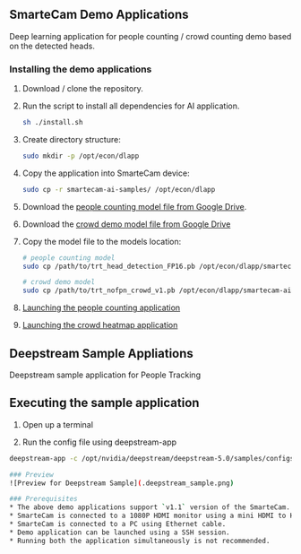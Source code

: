 ## SmarteCam Demo Applications

Deep learning application for people counting / crowd counting demo based on the detected heads.

### Installing the demo applications

1. Download / clone the repository.

2. Run the script to install all dependencies for AI application.
	```bash
	sh ./install.sh
	```

3. Create directory structure:
	```bash
	sudo mkdir -p /opt/econ/dlapp
	```

4. Copy the application into SmarteCam device:
	```bash
	sudo cp -r smartecam-ai-samples/ /opt/econ/dlapp
	```

5. Download the [people counting model file from Google Drive](https://drive.google.com/file/d/1x-ZyqGfzbaHD26UKthK4CkiXS0qbWlNg/view?usp=sharing).

6. Download the [crowd demo model file from Google Drive](https://drive.google.com/file/d/1ORL0a_z94R-gZo_xyd6K8wC9EK7O_Jl2/view?usp=sharing)

7. Copy the model file to the models location:

	```bash
	# people counting model
	sudo cp /path/to/trt_head_detection_FP16.pb /opt/econ/dlapp/smartecam-ai-samples/models

	# crowd demo model
	sudo cp /path/to/trt_nofpn_crowd_v1.pb /opt/econ/dlapp/smartecam-ai-samples/models
	```
8. [Launching the people counting application](people_counting/README.md)
9. [Launching the crowd heatmap application](crowd_heatmap/README.md)

## Deepstream Sample Appliations

Deepstream sample application for People Tracking

## Executing the sample application
1. Open up a terminal

2. Run the config file using deepstream-app
```bash
deepstream-app -c /opt/nvidia/deepstream/deepstream-5.0/samples/configs/deepstream-app/source4_1080p_dec_infer-resnet_tracker_sgie_tiled_display_int8.txt```

### Preview
![Preview for Deepstream Sample](.deepstream_sample.png)

### Prerequisites
* The above demo applications support `v1.1` version of the SmarteCam.
* SmarteCam is connected to a 1080P HDMI monitor using a mini HDMI to HDMI cable.
* SmarteCam is connected to a PC using Ethernet cable. 
* Demo application can be launched using a SSH session.
* Running both the application simultaneously is not recommended.

